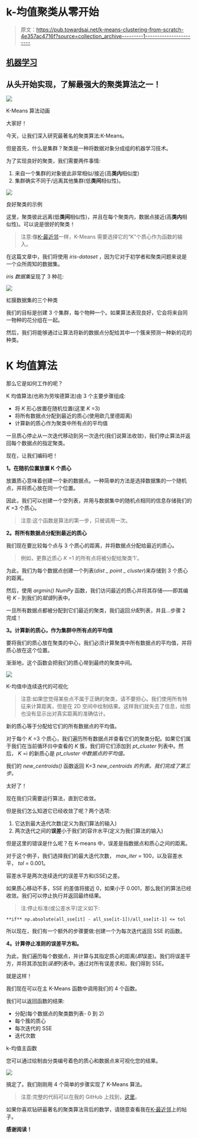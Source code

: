 # k-均值聚类从零开始

> 原文：<https://pub.towardsai.net/k-means-clustering-from-scratch-4e357ac4716f?source=collection_archive---------1----------------------->

## [机器学习](https://towardsai.net/p/category/machine-learning)

## 从头开始实现，了解最强大的聚类算法之一！

![](img/7a39e5e097c910a3ecbe4d52206315e7.png)

K-Means 算法动画

大家好！

今天，让我们深入研究最著名的聚类算法:K-Means。

但是首先，什么是集群？聚类是一种将数据对象分成组的机器学习技术。

为了实现良好的聚类，我们需要两件事情:

1.  来自一个集群的对象彼此非常相似/接近(高**类内**相似度)
2.  集群确实不同于/远离其他集群(低**类间**相似性)。

![](img/090553ccbdd48074103a0c1801fc8e56.png)

良好聚类的示例

这里，聚类彼此远离(低**类间**相似性)，并且在每个聚类内，数据点接近(高**类内**相似性)。可以说是很好的聚类！

> 注意:像[K-最近邻](https://medium.com/k-nearest-neighbors-from-scratch-633dfbeac740)一样，K-Means 需要选择它的“K”个质心作为函数的输入。

在这篇文章中，我们将使用 *iris-dataset* ，因为它对于初学者和聚类问题来说是一个众所周知的数据集。

*iris 数据集*呈现了 3 种花:

![](img/5012f5a98b5cdd5bc2141de103702b15.png)

虹膜数据集的三个种类

我们的目标是创建 3 个集群，每个物种一个。如果算法表现良好，它会将来自同一物种的花分组在一起。

然后，我们将能够通过让算法将新的数据点分配给其中一个簇来预测一种新的花的种类。

# **K 均值算法**

那么它是如何工作的呢？

K 均值算法(也称为劳埃德算法)由 3 个主要步骤组成:

*   将 *K* 形心放置在随机位置(这里 *K* =3)
*   将所有数据点分配到最近的质心(使用欧几里德距离)
*   计算新的质心作为聚类中所有点的平均值

一旦质心停止从一次迭代移动到另一次迭代(我们说算法收敛)，我们停止算法并返回每个数据点的指定聚类。

现在，让我们编码吧！

**1。在随机位置放置 K 个质心**

放置质心意味着创建一个新的数据点。一种简单的方法是选择数据集的一个随机点，并将质心放在同一个位置。

因此，我们可以创建一个空列表，并用与数据集中的随机点相同的信息存储我们的 *K* =3 个质心。

> 注意:这个函数是算法的第一步，只被调用一次。

**2。将所有数据点分配到最近的质心**

我们现在要比较每个点与 3 个质心的距离，并将数据点分配给最近的质心。

> 例如，更靠近质心 *K* =1 的所有点将被分配给聚类‘1’。

为此，我们为每个数据点创建一个列表(*dist _ point _ cluster*)来存储到 3 个质心的距离。

然后，使用 *argmin() NumPy* 函数，我们访问最近的质心并将其存储——即其编号 *K -* 到我们的*赋值*列表中。

一旦所有数据点都被分配到它们最近的聚类，我们返回*分配*列表，并且…步骤 2 完成！

**3。计算新的质心，作为集群中所有点的平均值**

要将我们的质心放在聚类的中心，我们必须计算聚类中所有数据点的平均值，并将质心放在这个位置。

渐渐地，这个函数会把我们的质心带到最终的聚类中间。

![](img/3c73ba16447f636aef7437cc91d1a66f.png)

K-均值中连续迭代的可视化

> 注意:如果您觉得某些点不属于正确的聚类，请不要担心。我们使用所有特征来计算距离，但是在 2D 空间中绘制结果。这样我们就失去了信息，绘图也没有显示出对真实距离的准确估计。

新的质心等于分配给它们的所有数据点的平均值。

对于每个 *K* =3 个质心，我们遍历所有数据点并查看它们的聚类分配。如果它们属于我们在当前循环(I)中查看的 *K* 簇，我们将它们添加到 *pt_cluster* 列表中。然后， *K* =i 的新质心是 *pt_cluster 中数据点的平均值。*

我们的 *new_centroids()* 函数返回 K=3 *new_centroids 的列表。我们完成了第三步。*

太好了！

现在我们只需要运行算法，直到它收敛。

但是我们怎么知道它已经收敛了呢？两个选项:

1.  它达到最大迭代次数(定义为我们算法的输入)
2.  两次迭代之间的**误差**小于我们的容许水平(定义为我们算法的输入)

但是这里的错误是什么呢？在 K-means 中，误差是指数据点和质心之间的距离。

对于这个例子，我们选择我们的最大迭代次数， *max_iter* = 100，以及容差水平， *tol* = 0.001。

容差水平是两次连续迭代的误差平方和(SSE)之差。

如果质心移动不多，SSE 的差值将接近 0，如果小于 0.001，那么我们的算法已经收敛。我们可以停止执行并返回最终结果。

> 注:停止标准(或公差水平)定义如下:

```
**if** np.absolute(all_sse[it] - all_sse[it-1])/all_sse[it-1] <= tol
```

所以现在，我们有一个额外的步骤要做:创建一个为每次迭代返回 SSE 的函数。

**4。计算停止准则的误差平方和。**

为此，我们遍历每个数据点，并计算与其指定质心的距离(*即*误差)。我们将误差平方，并将其添加到*误差*列表中。通过对所有误差求和，我们得到 SSE。

就是这样！

我们现在可以在主 K-Means 函数中调用我们的 4 个函数。

我们可以返回函数的结果:

*   分配(每个数据点的聚类数列表- 0 到 2)
*   每个簇的质心
*   每次迭代的 SSE
*   迭代次数

k-均值主函数

您可以通过绘制由分类编号着色的质心和数据点来可视化您的结果。

![](img/c964950f74e68919ed6a24f2efb2c80d.png)

搞定了。我们刚刚用 4 个简单的步骤实现了 K-Means 算法。

> 注意:完整的代码可以在我的 GitHub 上找到，[这里](https://github.com/Theob0t/Medium/blob/master/K-means-implementation.ipynb)。

如果你喜欢钻研最著名的聚类算法背后的数学，请随意查看我在[K-最近邻](https://medium.com/ai-in-plain-english/k-nearest-neighbors-from-scratch-633dfbeac740)上的帖子。

**感谢阅读！**
